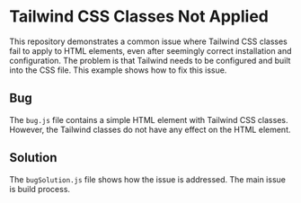 # Tailwind CSS Classes Not Applied

This repository demonstrates a common issue where Tailwind CSS classes fail to apply to HTML elements, even after seemingly correct installation and configuration.  The problem is that Tailwind needs to be configured and built into the CSS file. This example shows how to fix this issue.

## Bug

The `bug.js` file contains a simple HTML element with Tailwind CSS classes. However, the Tailwind classes do not have any effect on the HTML element.

## Solution

The `bugSolution.js` file shows how the issue is addressed. The main issue is build process.